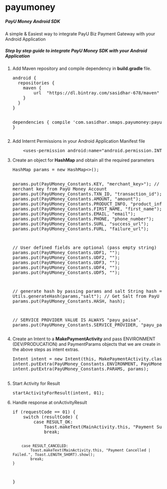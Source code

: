 # payumoney
<h5> PayU Money Android SDK </h5>

<p> A simple & Easiest way to integrate PayU Biz Payment Gateway with your Android Application </p>

<h5>Step by step guide to integrate PayU Money SDK with your Android Application </h5>

<ol>

<li> Add Maven repository and compile dependency in <b> build.gradle </b> file.
<pre>
android {
  repositories {
    maven {
        url  "https://dl.bintray.com/sasidhar-678/maven"
    }
  }
}

dependencies {
    compile 'com.sasidhar.smaps.payumoney:payumoney:0.0.2'
}
</pre>
</li>

<li> Add Internt Permissions in your Android Application Manifest file
<pre>
    &lt;uses-permission android:name="android.permission.INTERNET" /&gt;
</pre>
</li>

<li> Create an object for <b> HashMap </b> and obtain all the required parameters
<pre>
HashMap<String, String> params = new HashMap<>();

params.put(PayUMoney_Constants.KEY, "merchant_key>"); // Get merchant key from PayU Money Account
params.put(PayUMoney_Constants.TXN_ID, "transaction_id");
params.put(PayUMoney_Constants.AMOUNT, "amount");
params.put(PayUMoney_Constants.PRODUCT_INFO, "product_info");
params.put(PayUMoney_Constants.FIRST_NAME, "first_name");
params.put(PayUMoney_Constants.EMAIL, "email");
params.put(PayUMoney_Constants.PHONE, "phone_number");
params.put(PayUMoney_Constants.SURL, "success_url");
params.put(PayUMoney_Constants.FURL, "failure_url");

// User defined fields are optional (pass empty string)
params.put(PayUMoney_Constants.UDF1, "");
params.put(PayUMoney_Constants.UDF2, "");
params.put(PayUMoney_Constants.UDF3, "");
params.put(PayUMoney_Constants.UDF4, "");
params.put(PayUMoney_Constants.UDF5, "");

// generate hash by passing params and salt 
String hash = Utils.generateHash(params,"salt"); // Get Salt from PayU Money Account 
params.put(PayUMoney_Constants.HASH, hash);

// SERVICE PROVIDER VALUE IS ALWAYS "payu_paisa".
params.put(PayUMoney_Constants.SERVICE_PROVIDER, "payu_paisa");
</pre>
</li>

<li> Create an Intent to a <b> MakePaymentActivity </b> and pass ENVIRONMENT (DEV/PRODUCATION) and PaymentParams objects that we are create in the above steps as intent extras.
<pre>
Intent intent = new Intent(this, MakePaymentActivity.class);
intent.putExtra(PayUMoney_Constants.ENVIRONMENT, PayUMoney_Constants.ENV_DEV);
intent.putExtra(PayUMoney_Constants.PARAMS, params);

</pre>
</li>

<li> Start Activity for Result
<pre>
startActivityForResult(intent, 01);
</pre>
</li>

<li> Handle response at onActivityResult
<pre>
if (requestCode == 01) {
    switch (resultCode) {
        case RESULT_OK:
            Toast.makeText(MainActivity.this, "Payment Success.", Toast.LENGTH_SHORT).show();
            break;

        case RESULT_CANCELED:
            Toast.makeText(MainActivity.this, "Payment Cancelled | Failed.", Toast.LENGTH_SHORT).show();
            break;
    }
}
</pre>
</li>
